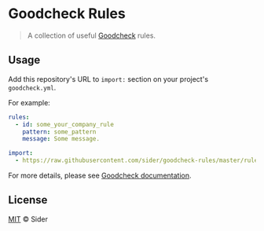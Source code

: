 # Goodcheck Rules

> A collection of useful [Goodcheck](https://github.com/sider/goodcheck) rules.

## Usage

Add this repository's URL to `import:` section on your project's `goodcheck.yml`.

For example:

```yaml
rules:
  - id: some_your_company_rule
    pattern: some_pattern
    message: Some message.

import:
  - https://raw.githubusercontent.com/sider/goodcheck-rules/master/rules/typo.yml
```

For more details, please see [Goodcheck documentation](https://github.com/sider/goodcheck#importing-rules).

## License

[MIT](LICENSE) © Sider
